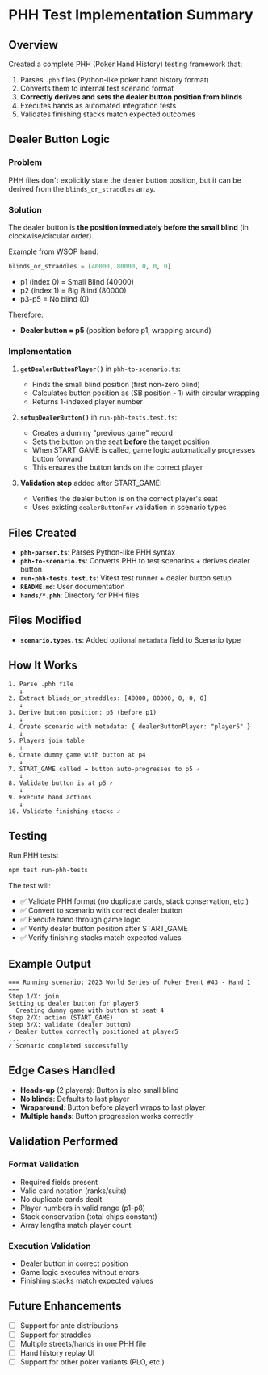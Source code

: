 # PHH Test Implementation Summary

## Overview

Created a complete PHH (Poker Hand History) testing framework that:

1. Parses `.phh` files (Python-like poker hand history format)
2. Converts them to internal test scenario format
3. **Correctly derives and sets the dealer button position from blinds**
4. Executes hands as automated integration tests
5. Validates finishing stacks match expected outcomes

## Dealer Button Logic

### Problem

PHH files don't explicitly state the dealer button position, but it can be derived from the `blinds_or_straddles` array.

### Solution

The dealer button is **the position immediately before the small blind** (in clockwise/circular order).

Example from WSOP hand:

```python
blinds_or_straddles = [40000, 80000, 0, 0, 0]
```

- p1 (index 0) = Small Blind (40000)
- p2 (index 1) = Big Blind (80000)
- p3-p5 = No blind (0)

Therefore:

- **Dealer button = p5** (position before p1, wrapping around)

### Implementation

1. **`getDealerButtonPlayer()`** in `phh-to-scenario.ts`:
   - Finds the small blind position (first non-zero blind)
   - Calculates button position as (SB position - 1) with circular wrapping
   - Returns 1-indexed player number

2. **`setupDealerButton()`** in `run-phh-tests.test.ts`:
   - Creates a dummy "previous game" record
   - Sets the button on the seat **before** the target position
   - When START_GAME is called, game logic automatically progresses button forward
   - This ensures the button lands on the correct player

3. **Validation step** added after START_GAME:
   - Verifies the dealer button is on the correct player's seat
   - Uses existing `dealerButtonFor` validation in scenario types

## Files Created

- **`phh-parser.ts`**: Parses Python-like PHH syntax
- **`phh-to-scenario.ts`**: Converts PHH to test scenarios + derives dealer button
- **`run-phh-tests.test.ts`**: Vitest test runner + dealer button setup
- **`README.md`**: User documentation
- **`hands/*.phh`**: Directory for PHH files

## Files Modified

- **`scenario.types.ts`**: Added optional `metadata` field to Scenario type

## How It Works

```
1. Parse .phh file
   ↓
2. Extract blinds_or_straddles: [40000, 80000, 0, 0, 0]
   ↓
3. Derive button position: p5 (before p1)
   ↓
4. Create scenario with metadata: { dealerButtonPlayer: "player5" }
   ↓
5. Players join table
   ↓
6. Create dummy game with button at p4
   ↓
7. START_GAME called → button auto-progresses to p5 ✓
   ↓
8. Validate button is at p5 ✓
   ↓
9. Execute hand actions
   ↓
10. Validate finishing stacks ✓
```

## Testing

Run PHH tests:

```bash
npm test run-phh-tests
```

The test will:

- ✅ Validate PHH format (no duplicate cards, stack conservation, etc.)
- ✅ Convert to scenario with correct dealer button
- ✅ Execute hand through game logic
- ✅ Verify dealer button position after START_GAME
- ✅ Verify finishing stacks match expected values

## Example Output

```
=== Running scenario: 2023 World Series of Poker Event #43 - Hand 1 ===
Step 1/X: join
Setting up dealer button for player5
  Creating dummy game with button at seat 4
Step 2/X: action (START_GAME)
Step 3/X: validate (dealer button)
✓ Dealer button correctly positioned at player5
...
✓ Scenario completed successfully
```

## Edge Cases Handled

- **Heads-up** (2 players): Button is also small blind
- **No blinds**: Defaults to last player
- **Wraparound**: Button before player1 wraps to last player
- **Multiple hands**: Button progression works correctly

## Validation Performed

### Format Validation

- Required fields present
- Valid card notation (ranks/suits)
- No duplicate cards dealt
- Player numbers in valid range (p1-p8)
- Stack conservation (total chips constant)
- Array lengths match player count

### Execution Validation

- Dealer button in correct position
- Game logic executes without errors
- Finishing stacks match expected values

## Future Enhancements

- [ ] Support for ante distributions
- [ ] Support for straddles
- [ ] Multiple streets/hands in one PHH file
- [ ] Hand history replay UI
- [ ] Support for other poker variants (PLO, etc.)
